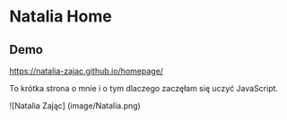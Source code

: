 # Natalia Home

## Demo
https://natalia-zajac.github.io/homepage/

To krótka strona o mnie i o tym dlaczego zaczęłam się uczyć JavaScript.

![Natalia Zając] (image/Natalia.png)
